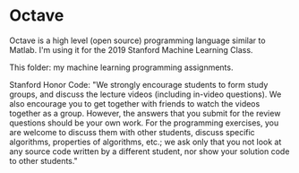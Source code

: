 # Octave
Octave is a high level (open source) programming language similar to Matlab. 
I'm using it for the 2019 Stanford Machine Learning Class.


This folder: my machine learning programming assignments.

Stanford Honor Code:
"We strongly encourage students to form study groups, and discuss the lecture videos (including in-video questions). We also encourage you to get together with friends to watch the videos together as a group. However, the answers that you submit for the review questions should be your own work. For the programming exercises, you are welcome to discuss them with other students, discuss specific algorithms, properties of algorithms, etc.; we ask only that you not look at any source code written by a different student, nor show your solution code to other students."
